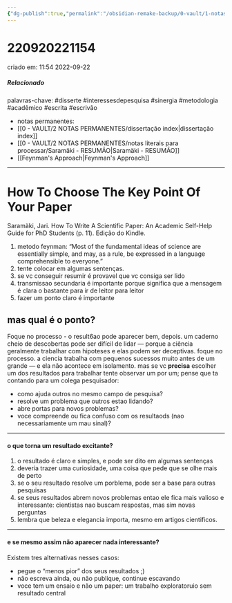 ```yaml
---
{"dg-publish":true,"permalink":"/obsidian-remake-backup/0-vault/1-notas-literais/insight-pensamento-e-meditacao/how-to-choose-the-key-point-of-your-pap/","tags":["disserte","interessesdepesquisa","sinergia","metodologia","acadêmico","escrita","escrivão"],"dgHomeLink":true,"dgShowLocalGraph":true,"dgShowFileTree":true,"dgEnableSearch":true,"noteIcon":""}
---
```


# 220920221154
criado em: 11:54 2022-09-22
##### Relacionado
palavras-chave: #disserte #interessesdepesquisa #sinergia #metodologia #acadêmico #escrita #escrivão 
- notas permanentes: 
- [[0 - VAULT/2 NOTAS PERMANENTES/dissertação index\|dissertação index]]
- [[0 - VAULT/2 NOTAS PERMANENTES/notas literais para processar/Saramäki - RESUMÃO\|Saramäki - RESUMÃO]]
- [[Feynman's Approach\|Feynman's Approach]]

---

# How To Choose The Key Point Of Your Paper

Saramäki, Jari. How To Write A Scientific Paper: An Academic Self-Help Guide for PhD Students (p. 11). Edição do Kindle. 

1. metodo feynman: “Most of the fundamental ideas of science are essentially simple, and may, as a rule, be expressed in a language comprehensible to everyone.”
2. tente colocar em algumas sentenças. 
3. se vc conseguir resumir é provavel que vc consiga ser lido
4. transmissao secundaria é importante porque significa que a mensagem é clara o bastante para ir de leitor para leitor
5. fazer um ponto claro é importante

## mas qual é o ponto?
Foque no processo - o result6ao pode aparecer bem, depois.
um caderno cheio de descobertas pode ser difícil de lidar — porque a ciência geralmente trabalhar com hipoteses e elas podem ser deceptivas.
foque no processo.  a ciencia trabalha com pequenos sucessos muito antes de um grande — e ela não acontece em isolamento.
mas se vc **precisa** escolher um dos resultados para trabalhar tente observar um por um; pense que ta contando para um colega pesquisador: 
- como ajuda outros no mesmo campo de pesquisa?
- resolve um problema que outros estao lidando?
- abre portas para novos problemas?
- voce compreende ou fica confuso com os resultaods (nao necessariamente um mau sinal)?

---
#### o que torna um resultado excitante?
1. o resultado é claro e simples, e pode ser dito em algumas sentenças
2. deveria trazer uma curiosidade, uma coisa que pede que se olhe mais de perto
3. se o seu resultado resolve um porblema, pode ser a base para outras pesquisas
4. se seus resultados abrem novos problemas entao ele fica mais valioso e interessante: cientistas nao buscam respostas, mas sim novas perguntas
5. lembra que beleza e elegancia importa, mesmo em artigos cientificos. 
---
#### e se mesmo assim não aparecer nada interessante?

Existem tres alternativas nesses casos:
- pegue o “menos pior” dos seus resultados ;)
- não escreva ainda, ou não publique, continue escavando
- voce tem um ensaio e não um paper: um trabalho exploratoruio sem resultado central 